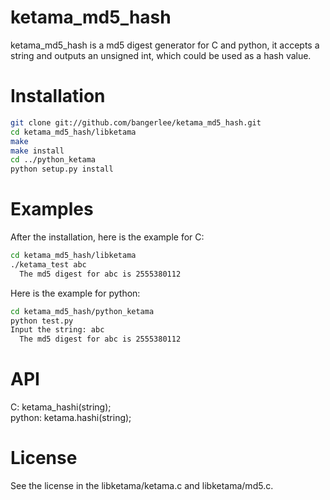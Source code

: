 ketama_md5_hash
===============

ketama_md5_hash is a md5 digest generator for C and python, it accepts a string and outputs an unsigned int, which could be used as a hash value.

Installation
=======
```bash
git clone git://github.com/bangerlee/ketama_md5_hash.git
cd ketama_md5_hash/libketama
make
make install
cd ../python_ketama
python setup.py install
```

Examples
========

After the installation, here is the example for C:
```bash
cd ketama_md5_hash/libketama 
./ketama_test abc
  The md5 digest for abc is 2555380112
```

Here is the example for python:
```bash
cd ketama_md5_hash/python_ketama
python test.py 
Input the string: abc
  The md5 digest for abc is 2555380112
```

API
===
C: ketama_hashi(string);   
python: ketama.hashi(string);

License
=======
See the license in the libketama/ketama.c and libketama/md5.c.
